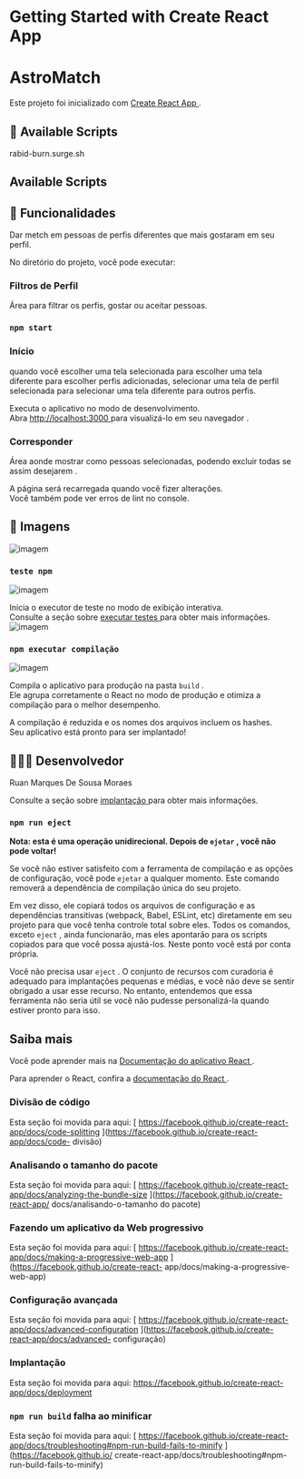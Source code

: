 # Getting Started with Create React App
# AstroMatch 

Este projeto foi inicializado com [ Create React App ](https://github.com/facebook/create-react-app).
##  🔗  Available Scripts
rabid-burn.surge.sh

##  Available Scripts
##  📏 Funcionalidades
Dar metch em  pessoas de perfis diferentes que mais gostaram em seu perfil.

No diretório do projeto, você pode executar:
###  Filtros de Perfil
Área para filtrar os perfis, gostar ou aceitar pessoas.

### `npm start` 
###  Início
  quando você escolher uma tela selecionada para escolher uma tela diferente para escolher perfis adicionadas,  selecionar uma tela de perfil selecionada para selecionar uma tela diferente para outros perfis.

Executa o aplicativo no modo de desenvolvimento.\
Abra [ http://localhost:3000 ](http://localhost:3000) para visualizá-lo em seu navegador .
### Corresponder 
Área aonde mostrar como pessoas selecionadas, podendo excluir todas se assim desejarem .

A página será recarregada quando você fizer alterações.\
Você também pode ver erros de lint no console.
## 📸 Imagens 
![ imagem ](image.png)

### `teste npm` 
![ imagem ](image.png)

Inicia o executor de teste no modo de exibição interativa.\
Consulte a seção sobre [ executar testes ](https://facebook.github.io/create-react-app/docs/running-tests) para obter mais informações.
![ imagem ](image.png)

### `npm executar compilação` 
![ imagem ](image.png)

Compila o aplicativo para produção na pasta `build` .\
Ele agrupa corretamente o React no modo de produção e otimiza a compilação para o melhor desempenho.

A compilação é reduzida e os nomes dos arquivos incluem os hashes.\
Seu aplicativo está pronto para ser implantado!
## 👩🏻‍💻 Desenvolvedor 
Ruan Marques De Sousa Moraes

Consulte a seção sobre [ implantação ](https://facebook.github.io/create-react-app/docs/deployment) para obter mais informações.

### `npm run eject` 

**Nota: esta é uma operação unidirecional. Depois de `ejetar` , você não pode voltar!**

Se você não estiver satisfeito com a ferramenta de compilação e as opções de configuração, você pode `ejetar` a qualquer momento. Este comando removerá a dependência de compilação única do seu projeto.

Em vez disso, ele copiará todos os arquivos de configuração e as dependências transitivas (webpack, Babel, ESLint, etc) diretamente em seu projeto para que você tenha controle total sobre eles. Todos os comandos, exceto `eject` , ainda funcionarão, mas eles apontarão para os scripts copiados para que você possa ajustá-los. Neste ponto você está por conta própria.

Você não precisa usar `eject` . O conjunto de recursos com curadoria é adequado para implantações pequenas e médias, e você não deve se sentir obrigado a usar esse recurso. No entanto, entendemos que essa ferramenta não seria útil se você não pudesse personalizá-la quando estiver pronto para isso.

##  Saiba mais

Você pode aprender mais na [ Documentação do aplicativo React ](https://facebook.github.io/create-react-app/docs/getting-started).

Para aprender o React, confira a [ documentação do React ](https://reactjs.org/).

###  Divisão de código

Esta seção foi movida para aqui: [ https://facebook.github.io/create-react-app/docs/code-splitting ](https://facebook.github.io/create-react-app/docs/code- divisão)

###  Analisando o tamanho do pacote

Esta seção foi movida para aqui: [ https://facebook.github.io/create-react-app/docs/analyzing-the-bundle-size ](https://facebook.github.io/create-react-app/ docs/analisando-o-tamanho do pacote)

###  Fazendo um aplicativo da Web progressivo

Esta seção foi movida para aqui: [ https://facebook.github.io/create-react-app/docs/making-a-progressive-web-app ](https://facebook.github.io/create-react- app/docs/making-a-progressive-web-app)

###  Configuração avançada

Esta seção foi movida para aqui: [ https://facebook.github.io/create-react-app/docs/advanced-configuration ](https://facebook.github.io/create-react-app/docs/advanced- configuração)

###  Implantação

Esta seção foi movida para aqui: [ https://facebook.github.io/create-react-app/docs/deployment ](https://facebook.github.io/create-react-app/docs/deployment)

### `npm run build` falha ao minificar 

Esta seção foi movida para aqui: [ https://facebook.github.io/create-react-app/docs/troubleshooting#npm-run-build-fails-to-minify ](https://facebook.github.io/ create-react-app/docs/troubleshooting#npm-run-build-fails-to-minify)